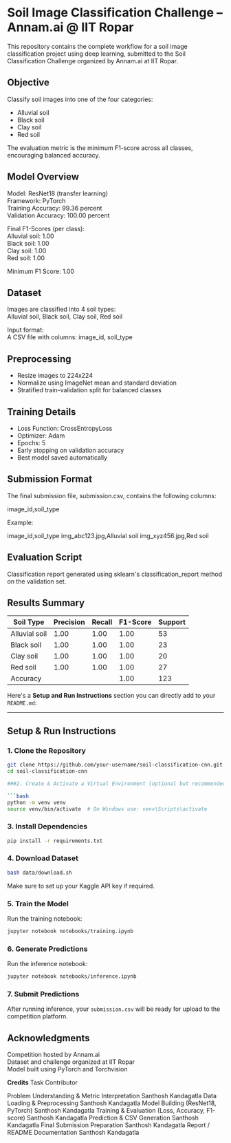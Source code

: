 # Soil Image Classification Challenge – Annam.ai @ IIT Ropar

This repository contains the complete workflow for a soil image classification project using deep learning, submitted to the Soil Classification Challenge organized by Annam.ai at IIT Ropar.

## Objective

Classify soil images into one of the four categories:
- Alluvial soil
- Black soil
- Clay soil
- Red soil

The evaluation metric is the minimum F1-score across all classes, encouraging balanced accuracy.

## Model Overview

Model: ResNet18 (transfer learning)  
Framework: PyTorch  
Training Accuracy: 99.36 percent  
Validation Accuracy: 100.00 percent

Final F1-Scores (per class):  
Alluvial soil: 1.00  
Black soil: 1.00  
Clay soil: 1.00  
Red soil: 1.00  

Minimum F1 Score: 1.00

## Dataset

Images are classified into 4 soil types:  
Alluvial soil, Black soil, Clay soil, Red soil

Input format:  
A CSV file with columns: image_id, soil_type

## Preprocessing

- Resize images to 224x224
- Normalize using ImageNet mean and standard deviation
- Stratified train-validation split for balanced classes

## Training Details

- Loss Function: CrossEntropyLoss
- Optimizer: Adam
- Epochs: 5
- Early stopping on validation accuracy
- Best model saved automatically

## Submission Format

The final submission file, submission.csv, contains the following columns:

image_id,soil_type

Example:

image_id,soil_type
img_abc123.jpg,Alluvial soil
img_xyz456.jpg,Red soil


## Evaluation Script

Classification report generated using sklearn's classification_report method on the validation set.

## Results Summary

| Soil Type       | Precision | Recall | F1-Score | Support |
|-----------------|-----------|--------|----------|---------|
| Alluvial soil   | 1.00      | 1.00   | 1.00     | 53      |
| Black soil      | 1.00      | 1.00   | 1.00     | 23      |
| Clay soil       | 1.00      | 1.00   | 1.00     | 20      |
| Red soil        | 1.00      | 1.00   | 1.00     | 27      |
| Accuracy        |           |        | 1.00     | 123     |
Here's a **Setup and Run Instructions** section you can directly add to your `README.md`:

---

## Setup & Run Instructions

### 1. Clone the Repository

```bash
git clone https://github.com/your-username/soil-classification-cnn.git
cd soil-classification-cnn

###2. Create & Activate a Virtual Environment (optional but recommended)

```bash
python -m venv venv
source venv/bin/activate  # On Windows use: venv\Scripts\activate
```

### 3. Install Dependencies

```bash
pip install -r requirements.txt
```

### 4. Download Dataset

```bash
bash data/download.sh
```

Make sure to set up your Kaggle API key if required.

### 5. Train the Model

Run the training notebook:

```bash
jupyter notebook notebooks/training.ipynb
```

### 6. Generate Predictions

Run the inference notebook:

```bash
jupyter notebook notebooks/inference.ipynb
```

### 7. Submit Predictions

After running inference, your `submission.csv` will be ready for upload to the competition platform.

## Acknowledgments

Competition hosted by Annam.ai  
Dataset and challenge organized at IIT Ropar  
Model built using PyTorch and Torchvision

**Credits**
Task	                                              Contributor

Problem Understanding & Metric Interpretation	      Santhosh Kandagatla
Data Loading & Preprocessing	                      Santhosh Kandagatla
Model Building (ResNet18, PyTorch)	                Santhosh Kandagatla
Training & Evaluation (Loss, Accuracy, F1-score)	  Santhosh Kandagatla
Prediction & CSV Generation	                        Santhosh Kandagatla
Final Submission Preparation	                      Santhosh Kandagatla
Report / README Documentation                      	Santhosh Kandagatla
